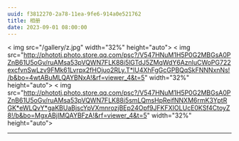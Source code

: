 ```yaml
---
uuid: f3812270-2a78-11ea-9fe6-914a0e521762
title: 相册
date: 2023-09-01 08:00:00
---
```

  <meta name="referrer" content="no-referrer" />
  <meta data-draft-node="block" data-draft-type="table" data-size="normal" data-row-style="normal">
  
< img src="/gallery/z.jpg" width="32%" height="auto">  < img src="http://phototj.photo.store.qq.com/psc?/V547HNuM1H5P0G2MBGsA0PZnB61U5oGv/ruAMsa53pVQWN7FLK88i5lGTdJ5ZMqWdY6AznluCWoPG722excfvnSwLzv9FMk61Lvrpx2fHOjuo2RLy.T*lU4XhFgGcGPBQqSkFNNNxnNs!/b&bo=4wtABuMLQAYBNxA!&rf=viewer_4&t=5" width="32%" height="auto">  < img src="http://phototj.photo.store.qq.com/psc?/V547HNuM1H5P0G2MBGsA0PZnB61U5oGv/ruAMsa53pVQWN7FLK88i5smLQmsHpReifNNXM6rmK3YptRGK*eWLQvY*gaKBUaBjscYpVXmnrozjBEp24Opf9JFKFXIOLUcE0KSf4CtoyZ8!/b&bo=MgxABjIMQAYBFzA!&rf=viewer_4&t=5" width="32%" height="auto">

---
